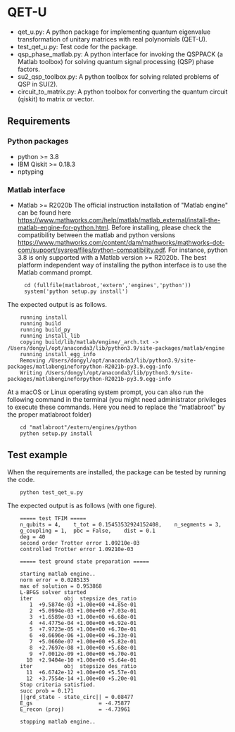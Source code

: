 # QET-U
- qet_u.py: A python package for implementing quantum eigenvalue transformation of unitary matrices with real polynomials (QET-U). 
- test_qet_u.py: Test code for the package.
- qsp_phase_matlab.py: A python interface for invoking the QSPPACK (a Matlab toolbox) for solving quantum signal processing (QSP) phase factors.
- su2_qsp_toolbox.py: A python toolbox for solving related problems of QSP in SU(2).
- circuit_to_matrix.py: A python toolbox for converting the quantum circuit (qiskit) to matrix or vector.

## Requirements
### Python packages
- python >= 3.8
- IBM Qiskit >= 0.18.3
- nptyping

### Matlab interface
- Matlab >= R2020b 
The official instruction installation of "Matlab engine" can be found here https://www.mathworks.com/help/matlab/matlab_external/install-the-matlab-engine-for-python.html.
Before installing, please check the compatibility between the matlab and
python versions
https://www.mathworks.com/content/dam/mathworks/mathworks-dot-com/support/sysreq/files/python-compatibility.pdf.
For instance, python 3.8 is only supported with a Matlab version >= R2020b.
The best platform independent way of installing the python interface is
to use the Matlab command prompt. 

        cd (fullfile(matlabroot,'extern','engines','python'))
        system('python setup.py install')

The expected output is as follows.

        running install
        running build
        running build_py
        running install_lib
        copying build/lib/matlab/engine/_arch.txt -> /Users/dongyl/opt/anaconda3/lib/python3.9/site-packages/matlab/engine
        running install_egg_info
        Removing /Users/dongyl/opt/anaconda3/lib/python3.9/site-packages/matlabengineforpython-R2021b-py3.9.egg-info
        Writing /Users/dongyl/opt/anaconda3/lib/python3.9/site-packages/matlabengineforpython-R2021b-py3.9.egg-info

At a macOS or Linux operating system prompt, you can also run the following command in the terminal (you might need administrator privileges to execute these commands. Here you need to replace the "matlabroot" by the proper matlabroot folder)

        cd "matlabroot"/extern/engines/python
        python setup.py install



## Test example
When the requirements are installed, the package can be tested by running the code.

        python test_qet_u.py

The expected output is as follows (with one figure).

        ===== test TFIM =====
        n_qubits = 4,    t_tot = 0.15453532924152408,    n_segments = 3,
        g_coupling = 1,  pbc = False,    dist = 0.1
        deg = 40
        second order Trotter error 1.09210e-03
        controlled Trotter error 1.09210e-03

        ===== test ground state preparation =====

        starting matlab engine..
        norm error = 0.0285135
        max of solution = 0.953868
        L-BFGS solver started 
        iter          obj  stepsize des_ratio
           1  +9.5874e-03 +1.00e+00 +4.85e-01
           2  +5.0994e-03 +1.00e+00 +7.03e-01
           3  +1.6589e-03 +1.00e+00 +6.68e-01
           4  +4.4775e-04 +1.00e+00 +6.92e-01
           5  +7.9723e-05 +1.00e+00 +6.70e-01
           6  +8.6696e-06 +1.00e+00 +6.33e-01
           7  +5.0660e-07 +1.00e+00 +5.82e-01
           8  +2.7697e-08 +1.00e+00 +5.68e-01
           9  +7.0012e-09 +1.00e+00 +6.70e-01
          10  +2.9404e-10 +1.00e+00 +5.64e-01
        iter          obj  stepsize des_ratio
          11  +6.6742e-12 +1.00e+00 +5.57e-01
          12  +3.7554e-14 +1.00e+00 +5.20e-01
        Stop criteria satisfied.
        succ prob = 0.171
        ||grd_state - state_circ|| = 0.08477
        E_gs                     = -4.75877
        E_recon (proj)           = -4.73961

        stopping matlab engine..
